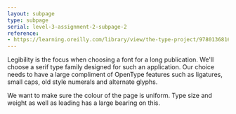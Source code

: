 ```yaml
---
layout: subpage
type: subpage
serial: level-3-assignment-2-subpage-2
reference:
- https://learning.oreilly.com/library/view/the-type-project/9780136816034/ch31.xhtml
---
```

Legibility is the focus when choosing a font for a long publication. We'll choose a serif type family designed for such an application. Our choice needs to have a large compliment of OpenType features such as ligatures, small caps, old style numerals and alternate glyphs.

We want to make sure the colour of the page is uniform. Type size and weight as well as leading has a large bearing on this.
